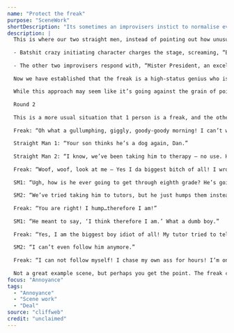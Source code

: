 ```yaml
---
name: "Protect the freak"
purpose: "SceneWork"
shortDescription: "Its sometimes an improvisers instict to normalise every scene by analysing it and pointing out what's wrong but this can take the fun out of it. it's best to double down on the fun wherever possible,"
description: |
  This is where our two straight men, instead of pointing out how unusual the wacko character is, choose to protect the freakish choice by subverting the logical rules of reality. By bending to the freak’s world view. The straight men specifically do NOT call out the freakish character as unusual. They react to the freak as if he/she/it’s completely normal, totally correct in point of view, and perhaps even the paradigm of how one should act in this world! It is fun to subvert the rules of reality like this. The easiest way to achieve this is to elevate the status of the unusual character. For example:
  
  - Batshit crazy initiating character charges the stage, screaming, “Burn them all! My enemies shall perish in the fires of feces!”
  
  - The other two improvisers respond with, “Mister President, an excellent idea!”
  
  Now we have established that the freak is a high-status genius who is the epitome of how a leader should act. Anything the freak does or says we will protect and elevate.
  
  While this approach may seem like it’s going against the grain of pointing out the unusual thing to find the game of the scene— this is actually creating a unique game in its own right, with our normal world logic turned upside down. This allows the freak to be what it is without fighting to justify its weirdness, and the two straight men can enjoy supporting and protecting the unusual choice, rather than putting baby freak in the corner.
  
  Round 2
  
  This is a more usual situation that 1 person is a freak, and the other 2 people straight man hard against you. In this case the freak should up their freakish deal and "say yes" for example:
  
  Freak: “Oh what a gullumphing, giggly, goody-goody morning! I can’t wait to lick every person I see on the street and pee in the river!”
  
  Straight Man 1: “Your son thinks he’s a dog again, Dan.”
  
  Straight Man 2: “I know, we’ve been taking him to therapy — no use. He still thinks he’s a dog.”
  
  Freak: “Woof, woof, look at me — Yes I da biggest bitch of all! I wrote a rap today! It go, ‘Bow wow wow, yippee kay-yay! Who let the dogs out? I let the dogs out!”
  
  SM1: “Ugh, how is he ever going to get through eighth grade? He’s going to be held back if you don’t do something.”
  
  SM2: “We’ve tried taking him to tutors, but he just humps them instead of studying Shakespeare.”
  
  Freak: “You are right! I hump…therefore I am!”
  
  SM1: “He meant to say, ‘I think therefore I am.’ What a dumb boy.”
  
  Freak: “Yes, I am the biggest boy idiot of all! My tutor tried to tell me which way was up, but I don’t believe in gravity! Only the force of horniness!”
  
  SM2: “I can’t even follow him anymore.”
  
  Freak: “I can not follow myself! I chase my own ass for hours! I’m one horny boy!”
  
  Not a great example scene, but perhaps you get the point. The freak can heighten his or her agenda without fighting back, thereby avoiding an argument and allowing the game of the scene to heighten.
focus: "Annoyance"
tags:
  - "Annoyance"
  - "Scene work"
  - "Deal"
source: "cliffweb"
credit: "unclaimed"
---
```

